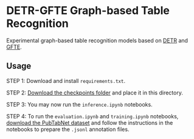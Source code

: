 # DETR-GFTE Graph-based Table Recognition

Experimental graph-based table recognition models based on [DETR](https://arxiv.org/abs/2005.12872) and [GFTE](https://arxiv.org/abs/2003.07560).

## Usage

STEP 1: Download and install `requirements.txt`.

STEP 2: [Download the checkpoints folder](https://drive.google.com/drive/folders/1luUrVkRi4txh5Pt_TSnyh3Jg3x26oAXh?usp=sharing) and place it in this directory.

STEP 3: You may now run the `inference.ipynb` notebooks.

STEP 4: To run the `evaluation.ipynb` and `training.ipynb` notebooks, [download the PubTabNet dataset](https://developer.ibm.com/exchanges/data/all/pubtabnet/) and follow the instructions in the notebooks to prepare the `.jsonl` annotation files.
